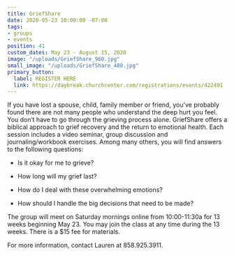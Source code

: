 ```yaml
---
title: GriefShare
date: 2020-05-23 10:00:00 -07:00
tags:
- groups
- events
position: 41
custom_dates: May 23 - August 15, 2020
image: "/uploads/GriefShare_960.jpg"
small_image: "/uploads/GriefShare_480.jpg"
primary_button:
  label: REGISTER HERE
  link: https://daybreak.churchcenter.com/registrations/events/422491
---
```


If you have lost a spouse, child, family member or friend, you’ve probably found there are not many people who understand the deep hurt you feel. You don’t have to go through the grieving process alone. GriefShare offers a biblical approach to grief recovery and the return to emotional health. Each session includes a video seminar, group discussion and journaling/workbook exercises. Among many others, you will find answers to the following questions:

* Is it okay for me to grieve?

* How long will my grief last?

* How do I deal with these overwhelming emotions?

* How should I handle the big decisions that need to
  be made?

The group will meet on Saturday mornings online from 10:00-11:30a for 13 weeks beginning May 23. You may join the class at any time during the 13 weeks. There is a $15 fee for materials.  

For more information, contact Lauren at 858.925.3911.